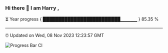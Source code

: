 ### Hi there 👋 I am Harry , 

⏳ Year progress { █████████████████████████▁▁▁▁▁ } 85.35 %

---

⏰ Updated on Wed, 08 Nov 2023 12:23:57 GMT

![Progress Bar CI](https://github.com/duykhang68/duykhang68/workflows/Progress%20Bar%20CI/badge.svg)
